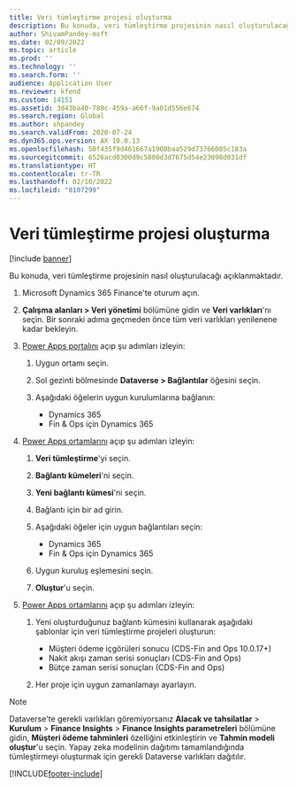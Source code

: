 ```yaml
---
title: Veri tümleştirme projesi oluşturma
description: Bu konuda, veri tümleştirme projesinin nasıl oluşturulacağı açıklanmaktadır.
author: ShivamPandey-msft
ms.date: 02/09/2022
ms.topic: article
ms.prod: ''
ms.technology: ''
ms.search.form: ''
audience: Application User
ms.reviewer: kfend
ms.custom: 14151
ms.assetid: 3d43ba40-780c-459a-a66f-9a01d556e674
ms.search.region: Global
ms.author: shpandey
ms.search.validFrom: 2020-07-24
ms.dyn365.ops.version: AX 10.0.13
ms.openlocfilehash: 50f435f9d461667a1908baa529d73766085c183a
ms.sourcegitcommit: 6526acd0300d9c5800d3d7675d54e23090d031df
ms.translationtype: HT
ms.contentlocale: tr-TR
ms.lasthandoff: 02/10/2022
ms.locfileid: "8107299"
---
```

# <a name="create-a-data-integration-project"></a>Veri tümleştirme projesi oluşturma

[!include [banner](../includes/banner.md)]

Bu konuda, veri tümleştirme projesinin nasıl oluşturulacağı açıklanmaktadır.

1. Microsoft Dynamics 365 Finance'te oturum açın.
2. **Çalışma alanları \> Veri yönetimi** bölümüne gidin ve **Veri varlıkları**'nı seçin. Bir sonraki adıma geçmeden önce tüm veri varlıkları yenilenene kadar bekleyin.
3. [Power Apps portalını](https://make.powerapps.com/) açıp şu adımları izleyin:

    1. Uygun ortamı seçin.
    2. Sol gezinti bölmesinde **Dataverse \> Bağlantılar** öğesini seçin.
    3. Aşağıdaki öğelerin uygun kurulumlarına bağlanın:

        - Dynamics 365
        - Fin & Ops için Dynamics 365

4. [Power Apps ortamlarını](https://admin.powerapps.com/environments) açıp şu adımları izleyin:

    1. **Veri tümleştirme**'yi seçin.
    2. **Bağlantı kümeleri**'ni seçin.
    3. **Yeni bağlantı kümesi**'ni seçin.
    4. Bağlantı için bir ad girin.
    5. Aşağıdaki öğeler için uygun bağlantıları seçin:

        - Dynamics 365
        - Fin & Ops için Dynamics 365

    6. Uygun kuruluş eşlemesini seçin.
    7. **Oluştur**'u seçin.

5. [Power Apps ortamlarını](https://admin.powerapps.com/environments) açıp şu adımları izleyin:  

    1. Yeni oluşturduğunuz bağlantı kümesini kullanarak aşağıdaki şablonlar için veri tümleştirme projeleri oluşturun:

        - Müşteri ödeme içgörüleri sonucu (CDS-Fin and Ops 10.0.17+)
        - Nakit akışı zaman serisi sonuçları (CDS-Fin and Ops)
        - Bütçe zaman serisi sonuçları (CDS-Fin and Ops)

    2. Her proje için uygun zamanlamayı ayarlayın.

> [!NOTE]
> Dataverse'te gerekli varlıkları göremiyorsanız **Alacak ve tahsilatlar** > **Kurulum** > **Finance Insights** > **Finance Insights parametreleri** bölümüne gidin, **Müşteri ödeme tahminleri** özelliğini etkinleştirin ve **Tahmin modeli oluştur**'u seçin. Yapay zeka modelinin dağıtımı tamamlandığında tümleştirmeyi oluşturmak için gerekli Dataverse varlıkları dağıtılır.

[!INCLUDE[footer-include](../../includes/footer-banner.md)]

